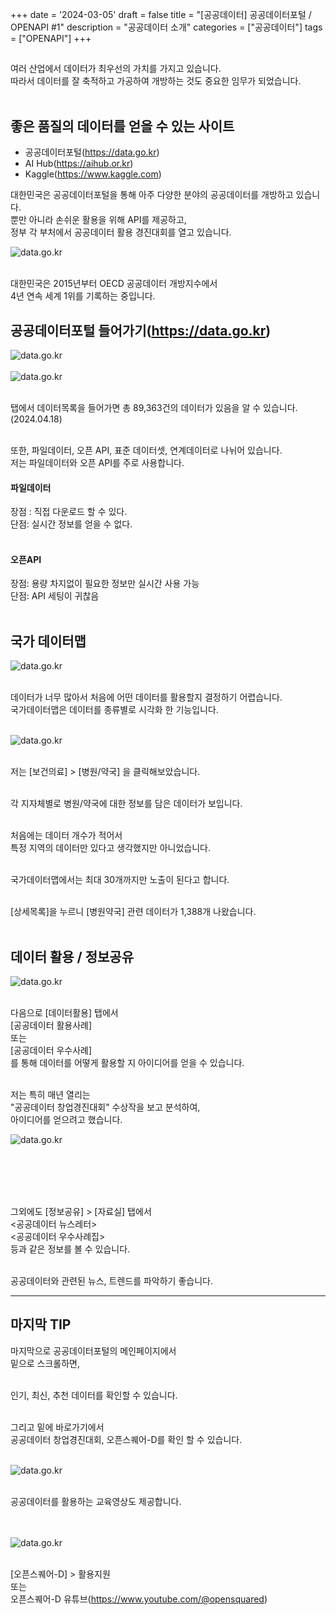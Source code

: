 +++
date = '2024-03-05'
draft = false
title =  "[공공데이터] 공공데이터포털 / OPENAPI #1"
description = "공공데이터 소개"
categories = ["공공데이터"]
tags = ["OPENAPI"]
+++


## 

여러 산업에서 데이터가 최우선의 가치를 가지고 있습니다.<br>
따라서 데이터를 잘 축적하고 가공하여 개방하는 것도 중요한 임무가 되었습니다.
<br><br>

## 좋은 품질의 데이터를 얻을 수 있는 사이트
- 공공데이터포털(<https://data.go.kr>)
- AI Hub(<https://aihub.or.kr>)
- Kaggle(<https://www.kaggle.com>)

대한민국은 공공데이터포털을 통해 아주 다양한 분야의 공공데이터를 개방하고 있습니다.<br>
뿐만 아니라 손쉬운 활용을 위해 API를 제공하고,<br>
정부 각 부처에서 공공데이터 활용 경진대회를 열고 있습니다.<br>

<img src="/assets/img/posts/openapi-1-2.jpg" alt="data.go.kr" style="max-width: 80%; height: auto; display: block;"> <br>


대한민국은 2015년부터 OECD 공공데이터 개방지수에서<br>
4년 연속 세계 1위를 기록하는 중입니다.



## 공공데이터포털 들어가기(<https://data.go.kr>)<br>

<img src="/assets/img/posts/openapi-1-31.png" alt="data.go.kr" style="max-width: 100%; height: auto; display: block;"> <br>
<img src="/assets/img/posts/openapi-1-3.png" alt="data.go.kr" style="max-width: 100%; height: auto; display: block;"> <br>



탭에서 데이터목록을 들어가면 총 89,363건의 데이터가 있음을 알 수 있습니다.(2024.04.18)<br><br>

또한, 파일데이터, 오픈 API, 표준 데이터셋, 연계데이터로 나뉘어 있습니다.<br>
저는 파일데이터와 오픈 API를 주로 사용합니다.<br>

#### 파일데이터

장점 : 직접 다운로드 할 수 있다.<br>
단점: 실시간 정보를 얻을 수 없다.<br>
<br>

#### 오픈API
장점: 용량 차지없이 필요한 정보만 실시간 사용 가능<br>
단점: API 세팅이 귀찮음<br>
<br>

## 국가 데이터맵<br>

<img src="/assets/img/posts/openapi-1-4.png" alt="data.go.kr" style="max-width: 100%; height: auto; display: block;"> <br>


데이터가 너무 많아서 처음에 어떤 데이터를 활용할지 결정하기 어렵습니다.<br>
국가데이터맵은 데이터를 종류별로 시각화 한 기능입니다.<br><br>

<img src="/assets/img/posts/openapi-1-5.png" alt="data.go.kr" style="max-width: 100%; height: auto; display: block;"> <br>



저는 \[보건의료] > \[병원/약국] 을 클릭해보았습니다.<br><br>

각 지자체별로 병원/약국에 대한 정보를 담은 데이터가 보입니다.<br><br>

처음에는 데이터 개수가 적어서<br>
특정 지역의 데이터만 있다고 생각했지만 아니었습니다.<br><br>

국가데이터맵에서는 최대 30개까지만 노출이 된다고 합니다.<br><br>

\[상세목록]을 누르니 \[병원약국] 관련 데이터가 1,388개 나왔습니다.<br><br>

## 데이터 활용 / 정보공유<br>

<img src="/assets/img/posts/openapi-1-6.png" alt="data.go.kr" style="max-width: 100%; height: auto; display: block;"> <br>


다음으로 \[데이터활용] 탭에서<br>
\[공공데이터 활용사례]<br>
또는 <br>
\[공공데이터 우수사례]<br>
를 통해 데이터를 어떻게 활용할 지 아이디어를 얻을 수 있습니다.<br><br>

저는 특히 매년 열리는<br>
"공공데이터 창업경진대회" 수상작을 보고 분석하여,<br>
아이디어를 얻으려고 했습니다.<br>

<img src="/assets/img/posts/openapi-1-7.png" alt="data.go.kr" style="max-width: 100%; height: auto; display: block;"> <br>

<br><br><br>



그외에도 \[정보공유] > \[자료실] 탭에서<br>
\<공공데이터 뉴스레터><br>
\<공공데이터 우수사례집><br>
등과 같은 정보를 볼 수 있습니다.<br><br>

공공데이터와 관련된 뉴스, 트렌드를 파악하기 좋습니다.<br>

---

## 마지막 TIP

마지막으로 공공데이터포털의 메인페이지에서<br>
밑으로 스크롤하면,<br><br>

인기, 최신, 추천 데이터를 확인할 수 있습니다.<br><br>

그리고 밑에 바로가기에서<br>
공공데이터 창업경진대회, 오픈스퀘어-D를 확인 할 수 있습니다.<br><br>

<img src="/assets/img/posts/openapi-1-8.png" alt="data.go.kr" style="max-width: 100%; height: auto; display: block;"><br>



공공데이터를 활용하는 교육영상도 제공합니다.<br><br><br>

<img src="/assets/img/posts/openapi-1-9.png" alt="data.go.kr" style="max-width: 100%; height: auto; display: block;"> <br>





\[오픈스퀘어-D] > 활용지원<br>
또는<br>
오픈스퀘어-D 유튜브(<https://www.youtube.com/@opensquared>)<br><br>


